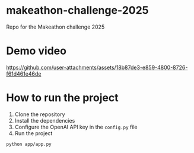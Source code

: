 # makeathon-challenge-2025
Repo for the Makeathon challenge 2025

# Demo video
https://github.com/user-attachments/assets/18b87de3-e859-4800-8726-f61d461e46de

# How to run the project

1. Clone the repository
2. Install the dependencies
3. Configure the OpenAI API key in the `config.py` file
4. Run the project

```bash
python app/app.py
```
